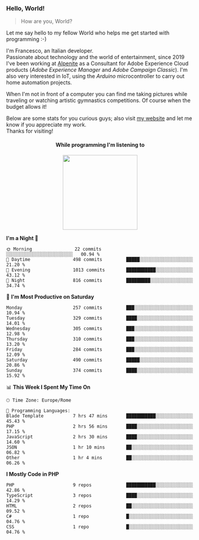 ### Hello, World!

> How are you, World?

Let me say hello to my fellow World who helps me get started with programming :-)

I'm Francesco, an Italian developer.  
Passionate about technology and the world of entertainment, since 2019 I've been working at [Alpenite](https://www.alpenite.com) as a Consultant for Adobe Experience Cloud products (*Adobe Experience Manager* and *Adobe Campaign Classic*). I'm also very interested in IoT, using the *Arduino* microcontroller to carry out home automation projects.

When I'm not in front of a computer you can find me taking pictures while traveling or watching artistic gymnastics competitions. Of course when the budget allows it!

Below are some stats for you curious guys; also visit [my website](https://www.francescorega.eu) and let me know if you appreciate my work.  
Thanks for visiting!

<div align="center">
  <h4>While programming I'm listening to</h4>
  <a href="https://apps.francescorega.eu/now-playing/11147232609" target="_blank"><img src="https://apps.francescorega.eu/now-playing/11147232609" width="200"></a>
</div>

<!--START_SECTION:waka-->
**I'm a Night 🦉** 

```text
🌞 Morning                22 commits          ░░░░░░░░░░░░░░░░░░░░░░░░░   00.94 % 
🌆 Daytime                498 commits         █████░░░░░░░░░░░░░░░░░░░░   21.20 % 
🌃 Evening                1013 commits        ███████████░░░░░░░░░░░░░░   43.12 % 
🌙 Night                  816 commits         █████████░░░░░░░░░░░░░░░░   34.74 % 
```
📅 **I'm Most Productive on Saturday** 

```text
Monday                   257 commits         ███░░░░░░░░░░░░░░░░░░░░░░   10.94 % 
Tuesday                  329 commits         ████░░░░░░░░░░░░░░░░░░░░░   14.01 % 
Wednesday                305 commits         ███░░░░░░░░░░░░░░░░░░░░░░   12.98 % 
Thursday                 310 commits         ███░░░░░░░░░░░░░░░░░░░░░░   13.20 % 
Friday                   284 commits         ███░░░░░░░░░░░░░░░░░░░░░░   12.09 % 
Saturday                 490 commits         █████░░░░░░░░░░░░░░░░░░░░   20.86 % 
Sunday                   374 commits         ████░░░░░░░░░░░░░░░░░░░░░   15.92 % 
```


📊 **This Week I Spent My Time On** 

```text
🕑︎ Time Zone: Europe/Rome

💬 Programming Languages: 
Blade Template           7 hrs 47 mins       ███████████░░░░░░░░░░░░░░   45.43 % 
PHP                      2 hrs 56 mins       ████░░░░░░░░░░░░░░░░░░░░░   17.15 % 
JavaScript               2 hrs 30 mins       ████░░░░░░░░░░░░░░░░░░░░░   14.60 % 
JSON                     1 hr 10 mins        ██░░░░░░░░░░░░░░░░░░░░░░░   06.82 % 
Other                    1 hr 4 mins         ██░░░░░░░░░░░░░░░░░░░░░░░   06.26 % 
```

**I Mostly Code in PHP** 

```text
PHP                      9 repos             ███████████░░░░░░░░░░░░░░   42.86 % 
TypeScript               3 repos             ████░░░░░░░░░░░░░░░░░░░░░   14.29 % 
HTML                     2 repos             ██░░░░░░░░░░░░░░░░░░░░░░░   09.52 % 
C#                       1 repo              █░░░░░░░░░░░░░░░░░░░░░░░░   04.76 % 
CSS                      1 repo              █░░░░░░░░░░░░░░░░░░░░░░░░   04.76 % 
```




<!--END_SECTION:waka-->
